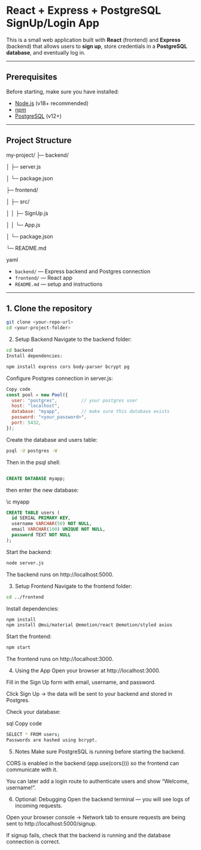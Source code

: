 # React + Express + PostgreSQL SignUp/Login App

This is a small web application built with **React** (frontend) and **Express** (backend) that allows users to **sign up**, store credentials in a **PostgreSQL database**, and eventually log in.

---

## Prerequisites

Before starting, make sure you have installed:

- [Node.js](https://nodejs.org/en/) (v18+ recommended)
- [npm](https://www.npmjs.com/)
- [PostgreSQL](https://www.postgresql.org/) (v12+)

---

## Project Structure

my-project/
├─ backend/

│ ├─ server.js

│ └─ package.json

├─ frontend/

│ ├─ src/

│ │ ├─ SignUp.js

│ │ └─ App.js

│ └─ package.json

└─ README.md

yaml

- `backend/` — Express backend and Postgres connection
- `frontend/` — React app
- `README.md` — setup and instructions

---

## 1. Clone the repository

```bash
git clone <your-repo-url>
cd <your-project-folder>
```

2. Setup Backend
Navigate to the backend folder:

```bash
cd backend
Install dependencies:
```

```bash
npm install express cors body-parser bcrypt pg 
```
Configure Postgres connection in server.js:
```js
Copy code
const pool = new Pool({
  user: "postgres",         // your postgres user
  host: "localhost",
  database: "myapp",        // make sure this database exists
  password: "<your_password>",
  port: 5432,
});
```
Create the database and users table:
```bash
psql -U postgres -W
```

Then in the psql shell:

```sql

CREATE DATABASE myapp;

```
then enter the new database:

\c myapp

```sql
CREATE TABLE users (
  id SERIAL PRIMARY KEY,
  username VARCHAR(50) NOT NULL,
  email VARCHAR(100) UNIQUE NOT NULL,
  password TEXT NOT NULL
);
```

Start the backend:

```bash
node server.js
```
The backend runs on http://localhost:5000.

3. Setup Frontend
Navigate to the frontend folder:

```bash
cd ../frontend
```
Install dependencies:


```bash
npm install
npm install @mui/material @emotion/react @emotion/styled axios
```
Start the frontend:

```bash
npm start
```
The frontend runs on http://localhost:3000.


4. Using the App
Open your browser at http://localhost:3000.

Fill in the Sign Up form with email, username, and password.

Click Sign Up → the data will be sent to your backend and stored in Postgres.

Check your database:

sql
Copy code
```bash
SELECT * FROM users;
Passwords are hashed using bcrypt.
```

5. Notes
Make sure PostgreSQL is running before starting the backend.

CORS is enabled in the backend (app.use(cors())) so the frontend can communicate with it.

You can later add a login route to authenticate users and show “Welcome, username!”.

6. Optional: Debugging
Open the backend terminal — you will see logs of incoming requests.

Open your browser console → Network tab to ensure requests are being sent to http://localhost:5000/signup.

If signup fails, check that the backend is running and the database connection is correct.
